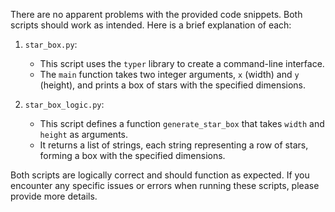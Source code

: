 There are no apparent problems with the provided code snippets. Both scripts should work as intended. Here is a brief explanation of each:

1. `star_box.py`:
   - This script uses the `typer` library to create a command-line interface.
   - The `main` function takes two integer arguments, `x` (width) and `y` (height), and prints a box of stars with the specified dimensions.

2. `star_box_logic.py`:
   - This script defines a function `generate_star_box` that takes `width` and `height` as arguments.
   - It returns a list of strings, each string representing a row of stars, forming a box with the specified dimensions.

Both scripts are logically correct and should function as expected. If you encounter any specific issues or errors when running these scripts, please provide more details.
